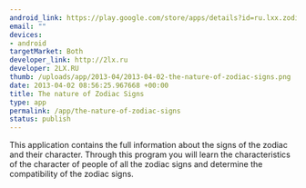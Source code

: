 ```yaml
--- 
android_link: https://play.google.com/store/apps/details?id=ru.lxx.zodiak
email: ""
devices: 
- android
targetMarket: Both
developer_link: http://2lx.ru
developer: 2LX.RU
thumb: /uploads/app/2013-04/2013-04-02-the-nature-of-zodiac-signs.png
date: 2013-04-02 08:56:25.967668 +00:00
title: The nature of Zodiac Signs
type: app
permalink: /app/the-nature-of-zodiac-signs
status: publish
---
```


This application contains the full information about the signs of the zodiac and their character.
Through this program you will learn the characteristics of the character of people of all the zodiac signs and determine the compatibility of the zodiac signs.
